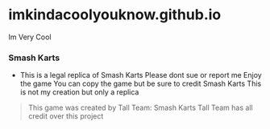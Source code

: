 # imkindacoolyouknow.github.io
Im Very Cool
### Smash Karts
- This is a legal replica of Smash Karts
Please dont sue or report me
Enjoy the game
You can copy the game but be sure to credit Smash Karts
This is not my creation but only a replica
> This game was created by Tall Team: Smash Karts
> Tall Team has all credit over this project

